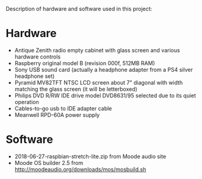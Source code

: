 Description of hardware and software used in this project:

# Hardware
* Antique Zenith radio empty cabinet with glass screen and various hardware controls
* Raspberry original model B (revision 000f, 512MB RAM)
* Sony USB sound card (actually a headphone adapter from a PS4 silver headphone set)
* Pyramid MV82TFT NTSC LCD screen about 7" diagonal with width matching the glass screen (it will be letterboxed)
* Philips DVD R/RW IDE drive model DVD8631/95 selected due to its quiet operation
* Cables-to-go usb to IDE adapter cable
* Meanwell RPD-60A power supply

# Software
* 2018-06-27-raspbian-stretch-lite.zip from Moode audio site
* Moode OS builder 2.5 from http://moodeaudio.org/downloads/mos/mosbuild.sh
